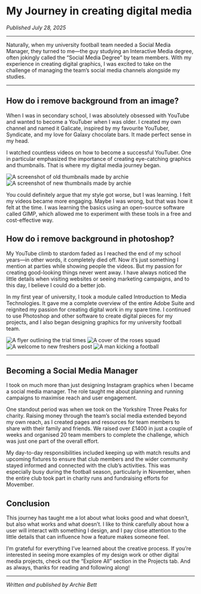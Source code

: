 # My Journey in creating digital media

_Published July 28, 2025_

---

Naturally, when my university football team needed a Social Media Manager, they turned to me—the guy studying an Interactive Media degree, often jokingly called the “Social Media Degree” by team members. With my experience in creating digital graphics, I was excited to take on the challenge of managing the team’s social media channels alongside my studies.

---

## How do i remove background from an image?

When I was in secondary school, I was absolutely obsessed with YouTube and wanted to become a YouTuber when I was older. I created my own channel and named it Galicate, inspired by my favourite YouTuber, Syndicate, and my love for Galaxy chocolate bars. It made perfect sense in my head.

I watched countless videos on how to become a successful YouTuber. One in particular emphasized the importance of creating eye-catching graphics and thumbnails. That is where my digital media journey began.

<div class="flex justify-center gap-5 shadow-2xl">
    <img src="/images/post-three-images/old_thumbnails.png" alt="A screenshot of old thumbnails made by archie"/>
    <img src="/images/post-three-images/new_thumbnails.png" alt="A screenshot of new thumbnails made by archie"/>
</div>

You could definitely argue that my style got worse, but I was learning. I felt my videos became more engaging. Maybe I was wrong, but that was how it felt at the time. I was learning the basics using an open-source software called GIMP, which allowed me to experiment with these tools in a free and cost-effective way.

## How do i remove background in photoshop?

My YouTube climb to stardom faded as I reached the end of my school years—in other words, it completely died off. Now it’s just something I mention at parties while showing people the videos. But my passion for creating good-looking things never went away. I have always noticed the little details when visiting websites or seeing marketing campaigns, and to this day, I believe I could do a better job.

In my first year of university, I took a module called Introduction to Media Technologies. It gave me a complete overview of the entire Adobe Suite and reignited my passion for creating digital work in my spare time. I continued to use Photoshop and other software to create digital pieces for my projects, and I also began designing graphics for my university football team.

<div class="flex gap-10">
    <div class="flex flex-col ">
        <img src="/images/post-three-images/FaxFlyers.png" alt="A flyer outlining the trial times" class="w-100 h-100"/>
        <img src="/images/post-three-images/roses_squad.png" alt="A cover of the roses squad" class="w-100 h-100"/>
    </div>
    <div class="flex flex-col"> 
        <img src="/images/post-three-images/Welcome_Freshers.png" alt="A welcome to new freshers post" class="w-100 h-100"/>
        <img src="/images/post-three-images/results_cover.png" alt="A man kicking a football" class="w-100 h-100 "/>
    </div>
</div>

---

## Becoming a Social Media Manager

I took on much more than just designing Instagram graphics when I became a social media manager. The role taught me about planning and running campaigns to maximise reach and user engagement.

One standout period was when we took on the Yorkshire Three Peaks for charity. Raising money through the team’s social media extended beyond my own reach, as I created pages and resources for team members to share with their family and friends. We raised over £1400 in just a couple of weeks and organised 20 team members to complete the challenge, which was just one part of the overall effort.

My day-to-day responsibilities included keeping up with match results and upcoming fixtures to ensure that club members and the wider community stayed informed and connected with the club’s activities. This was especially busy during the football season, particularly in November, when the entire club took part in charity runs and fundraising efforts for Movember.

## Conclusion

This journey has taught me a lot about what looks good and what doesn’t, but also what works and what doesn’t. I like to think carefully about how a user will interact with something I design, and I pay close attention to the little details that can influence how a feature makes someone feel.

I’m grateful for everything I’ve learned about the creative process. If you’re interested in seeing more examples of my design work or other digital media projects, check out the “Explore All” section in the Projects tab. And as always, thanks for reading and following along!

---

*Written and published by Archie Bett*
